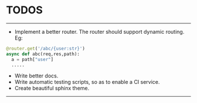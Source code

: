 # TODOS
-------
- Implement a better router. The router should support dynamic routing. Eg: 
```py
@router.get('/abc/{user:str}')
async def abc(req,res,path):
  a = path["user"]
  .....
```

- Write better docs.
- Write automatic testing scripts, so as to enable a CI service.
- Create beautiful sphinx theme.
-------

